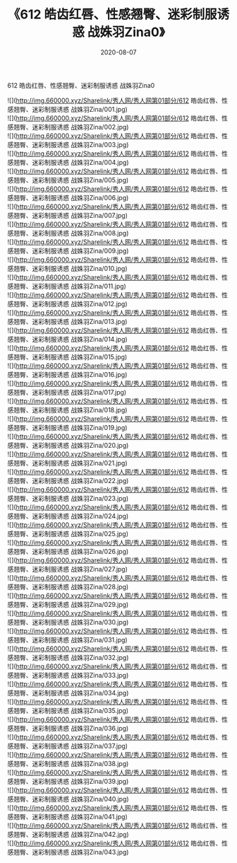 ﻿---
layout: post
title:  《612 皓齿红唇、性感翘臀、迷彩制服诱惑 战姝羽Zina0》
date:   2020-08-07
img: http://img.660000.xyz/Sharelink/秀人网/秀人网第01部分/612 皓齿红唇、性感翘臀、迷彩制服诱惑 战姝羽Zina0/000.jpg
categories: [美女, 清纯, 唯美]
---

612 皓齿红唇、性感翘臀、迷彩制服诱惑 战姝羽Zina0

  ![](http://img.660000.xyz/Sharelink/秀人网/秀人网第01部分/612 皓齿红唇、性感翘臀、迷彩制服诱惑 战姝羽Zina/001.jpg) <br> ![](http://img.660000.xyz/Sharelink/秀人网/秀人网第01部分/612 皓齿红唇、性感翘臀、迷彩制服诱惑 战姝羽Zina/002.jpg) <br> ![](http://img.660000.xyz/Sharelink/秀人网/秀人网第01部分/612 皓齿红唇、性感翘臀、迷彩制服诱惑 战姝羽Zina/003.jpg) <br> ![](http://img.660000.xyz/Sharelink/秀人网/秀人网第01部分/612 皓齿红唇、性感翘臀、迷彩制服诱惑 战姝羽Zina/004.jpg) <br> ![](http://img.660000.xyz/Sharelink/秀人网/秀人网第01部分/612 皓齿红唇、性感翘臀、迷彩制服诱惑 战姝羽Zina/005.jpg) <br> ![](http://img.660000.xyz/Sharelink/秀人网/秀人网第01部分/612 皓齿红唇、性感翘臀、迷彩制服诱惑 战姝羽Zina/006.jpg) <br> ![](http://img.660000.xyz/Sharelink/秀人网/秀人网第01部分/612 皓齿红唇、性感翘臀、迷彩制服诱惑 战姝羽Zina/007.jpg) <br> ![](http://img.660000.xyz/Sharelink/秀人网/秀人网第01部分/612 皓齿红唇、性感翘臀、迷彩制服诱惑 战姝羽Zina/008.jpg) <br> ![](http://img.660000.xyz/Sharelink/秀人网/秀人网第01部分/612 皓齿红唇、性感翘臀、迷彩制服诱惑 战姝羽Zina/009.jpg) <br> ![](http://img.660000.xyz/Sharelink/秀人网/秀人网第01部分/612 皓齿红唇、性感翘臀、迷彩制服诱惑 战姝羽Zina/010.jpg) <br> ![](http://img.660000.xyz/Sharelink/秀人网/秀人网第01部分/612 皓齿红唇、性感翘臀、迷彩制服诱惑 战姝羽Zina/011.jpg) <br> ![](http://img.660000.xyz/Sharelink/秀人网/秀人网第01部分/612 皓齿红唇、性感翘臀、迷彩制服诱惑 战姝羽Zina/012.jpg) <br> ![](http://img.660000.xyz/Sharelink/秀人网/秀人网第01部分/612 皓齿红唇、性感翘臀、迷彩制服诱惑 战姝羽Zina/013.jpg) <br> ![](http://img.660000.xyz/Sharelink/秀人网/秀人网第01部分/612 皓齿红唇、性感翘臀、迷彩制服诱惑 战姝羽Zina/014.jpg) <br> ![](http://img.660000.xyz/Sharelink/秀人网/秀人网第01部分/612 皓齿红唇、性感翘臀、迷彩制服诱惑 战姝羽Zina/015.jpg) <br> ![](http://img.660000.xyz/Sharelink/秀人网/秀人网第01部分/612 皓齿红唇、性感翘臀、迷彩制服诱惑 战姝羽Zina/016.jpg) <br> ![](http://img.660000.xyz/Sharelink/秀人网/秀人网第01部分/612 皓齿红唇、性感翘臀、迷彩制服诱惑 战姝羽Zina/017.jpg) <br> ![](http://img.660000.xyz/Sharelink/秀人网/秀人网第01部分/612 皓齿红唇、性感翘臀、迷彩制服诱惑 战姝羽Zina/018.jpg) <br> ![](http://img.660000.xyz/Sharelink/秀人网/秀人网第01部分/612 皓齿红唇、性感翘臀、迷彩制服诱惑 战姝羽Zina/019.jpg) <br> ![](http://img.660000.xyz/Sharelink/秀人网/秀人网第01部分/612 皓齿红唇、性感翘臀、迷彩制服诱惑 战姝羽Zina/020.jpg) <br> ![](http://img.660000.xyz/Sharelink/秀人网/秀人网第01部分/612 皓齿红唇、性感翘臀、迷彩制服诱惑 战姝羽Zina/021.jpg) <br> ![](http://img.660000.xyz/Sharelink/秀人网/秀人网第01部分/612 皓齿红唇、性感翘臀、迷彩制服诱惑 战姝羽Zina/022.jpg) <br> ![](http://img.660000.xyz/Sharelink/秀人网/秀人网第01部分/612 皓齿红唇、性感翘臀、迷彩制服诱惑 战姝羽Zina/023.jpg) <br> ![](http://img.660000.xyz/Sharelink/秀人网/秀人网第01部分/612 皓齿红唇、性感翘臀、迷彩制服诱惑 战姝羽Zina/024.jpg) <br> ![](http://img.660000.xyz/Sharelink/秀人网/秀人网第01部分/612 皓齿红唇、性感翘臀、迷彩制服诱惑 战姝羽Zina/025.jpg) <br> ![](http://img.660000.xyz/Sharelink/秀人网/秀人网第01部分/612 皓齿红唇、性感翘臀、迷彩制服诱惑 战姝羽Zina/026.jpg) <br> ![](http://img.660000.xyz/Sharelink/秀人网/秀人网第01部分/612 皓齿红唇、性感翘臀、迷彩制服诱惑 战姝羽Zina/027.jpg) <br> ![](http://img.660000.xyz/Sharelink/秀人网/秀人网第01部分/612 皓齿红唇、性感翘臀、迷彩制服诱惑 战姝羽Zina/028.jpg) <br> ![](http://img.660000.xyz/Sharelink/秀人网/秀人网第01部分/612 皓齿红唇、性感翘臀、迷彩制服诱惑 战姝羽Zina/029.jpg) <br> ![](http://img.660000.xyz/Sharelink/秀人网/秀人网第01部分/612 皓齿红唇、性感翘臀、迷彩制服诱惑 战姝羽Zina/030.jpg) <br> ![](http://img.660000.xyz/Sharelink/秀人网/秀人网第01部分/612 皓齿红唇、性感翘臀、迷彩制服诱惑 战姝羽Zina/031.jpg) <br> ![](http://img.660000.xyz/Sharelink/秀人网/秀人网第01部分/612 皓齿红唇、性感翘臀、迷彩制服诱惑 战姝羽Zina/032.jpg) <br> ![](http://img.660000.xyz/Sharelink/秀人网/秀人网第01部分/612 皓齿红唇、性感翘臀、迷彩制服诱惑 战姝羽Zina/033.jpg) <br> ![](http://img.660000.xyz/Sharelink/秀人网/秀人网第01部分/612 皓齿红唇、性感翘臀、迷彩制服诱惑 战姝羽Zina/034.jpg) <br> ![](http://img.660000.xyz/Sharelink/秀人网/秀人网第01部分/612 皓齿红唇、性感翘臀、迷彩制服诱惑 战姝羽Zina/035.jpg) <br> ![](http://img.660000.xyz/Sharelink/秀人网/秀人网第01部分/612 皓齿红唇、性感翘臀、迷彩制服诱惑 战姝羽Zina/036.jpg) <br> ![](http://img.660000.xyz/Sharelink/秀人网/秀人网第01部分/612 皓齿红唇、性感翘臀、迷彩制服诱惑 战姝羽Zina/037.jpg) <br> ![](http://img.660000.xyz/Sharelink/秀人网/秀人网第01部分/612 皓齿红唇、性感翘臀、迷彩制服诱惑 战姝羽Zina/038.jpg) <br> ![](http://img.660000.xyz/Sharelink/秀人网/秀人网第01部分/612 皓齿红唇、性感翘臀、迷彩制服诱惑 战姝羽Zina/039.jpg) <br> ![](http://img.660000.xyz/Sharelink/秀人网/秀人网第01部分/612 皓齿红唇、性感翘臀、迷彩制服诱惑 战姝羽Zina/040.jpg) <br> ![](http://img.660000.xyz/Sharelink/秀人网/秀人网第01部分/612 皓齿红唇、性感翘臀、迷彩制服诱惑 战姝羽Zina/041.jpg) <br> ![](http://img.660000.xyz/Sharelink/秀人网/秀人网第01部分/612 皓齿红唇、性感翘臀、迷彩制服诱惑 战姝羽Zina/042.jpg) <br> ![](http://img.660000.xyz/Sharelink/秀人网/秀人网第01部分/612 皓齿红唇、性感翘臀、迷彩制服诱惑 战姝羽Zina/043.jpg) <br>
